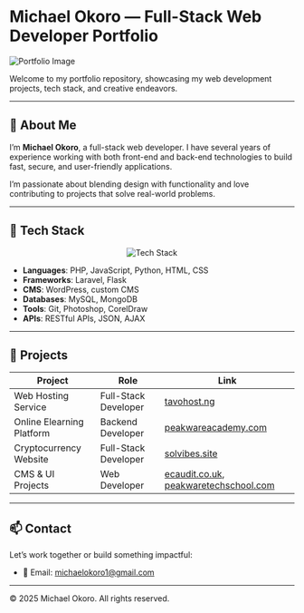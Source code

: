 # Michael Okoro — Full-Stack Web Developer Portfolio

![Portfolio Image](https://drive.google.com/uc?export=view&id=1l307v8MmQdSnEz1wfZdzh0O7zpYkVIre)

Welcome to my portfolio repository, showcasing my web development projects, tech stack, and creative endeavors.

---

## 👤 About Me

I’m **Michael Okoro**, a full-stack web developer. I have several years of experience working with both front-end and back-end technologies to build fast, secure, and user-friendly applications.

I’m passionate about blending design with functionality and love contributing to projects that solve real-world problems.

---


## 🧠 Tech Stack

<div align="center">
  <img src="https://skillicons.dev/icons?i=php,laravel,js,python,html,css,mysql,git" alt="Tech Stack" />
</div>

- **Languages**: PHP, JavaScript, Python, HTML, CSS
- **Frameworks**: Laravel, Flask
- **CMS**: WordPress, custom CMS
- **Databases**: MySQL, MongoDB
- **Tools**: Git, Photoshop, CorelDraw
- **APIs**: RESTful APIs, JSON, AJAX

---

## 📁 Projects

| Project | Role | Link |
|--------|------|------|
| Web Hosting Service | Full-Stack Developer | [tavohost.ng](http://www.tavohost.ng) |
| Online Elearning Platform | Backend Developer | [peakwareacademy.com](http://www.peakwareacademy.com) |
| Cryptocurrency Website | Full-Stack Developer | [solvibes.site](http://www.solvibes.site) |
| CMS & UI Projects | Web Developer | [ecaudit.co.uk](http://www.ecaudit.co.uk), [peakwaretechschool.com](http://www.peakwaretechschool.com) |

---



## 📫 Contact

Let’s work together or build something impactful:

- 📧 Email: [michaelokoro1@gmail.com](mailto:michaelokoro1@gmail.com)

---



© 2025 Michael Okoro. All rights reserved.
